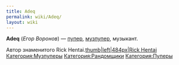 ```yaml
---
title: Adeq
permalink: wiki/Adeq/
layout: wiki
---
```


**Adeq** (*Егор Воронов*) — [пупер](Пуперы "wikilink"),
[музпупер](Музпуперы "wikilink"), музыкант.

Автор знаменитого Rick Hentai.[thumb\|left\|484px\|Rick
Hentai](Файл:Rick_Hentai_(real_full_version) "wikilink")
[Категория:Музпуперы](Категория:Музпуперы "wikilink")
[Категория:Рандомщики](Категория:Рандомщики "wikilink")
[Категория:Пуперы](Категория:Пуперы "wikilink")
